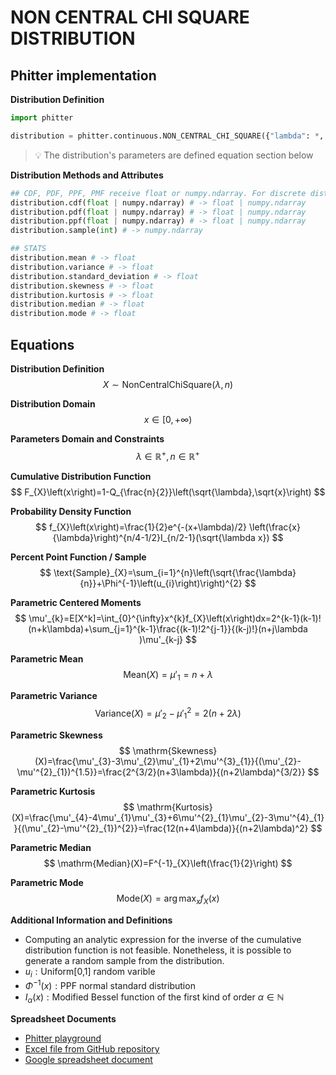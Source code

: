 # NON CENTRAL CHI SQUARE DISTRIBUTION

## Phitter implementation

**Distribution Definition**

```python
import phitter

distribution = phitter.continuous.NON_CENTRAL_CHI_SQUARE({"lambda": *, "n": *})
```

> 💡 The distribution's parameters are defined equation section below

**Distribution Methods and Attributes**

```python
## CDF, PDF, PPF, PMF receive float or numpy.ndarray. For discrete distributions PMF instead of PDF. Parameters notation are in description of ditribution
distribution.cdf(float | numpy.ndarray) # -> float | numpy.ndarray
distribution.pdf(float | numpy.ndarray) # -> float | numpy.ndarray
distribution.ppf(float | numpy.ndarray) # -> float | numpy.ndarray
distribution.sample(int) # -> numpy.ndarray

## STATS
distribution.mean # -> float
distribution.variance # -> float
distribution.standard_deviation # -> float
distribution.skewness # -> float
distribution.kurtosis # -> float
distribution.median # -> float
distribution.mode # -> float
```

## Equations

**Distribution Definition**
$$ X\sim\mathrm{NonCentralChiSquare}\left(\lambda,n\right) $$

**Distribution Domain**
$$ x\in [0,+\infty) $$

**Parameters Domain and Constraints**
$$ \lambda\in\mathbb{R}^{+}, n\in\mathbb{R}^{+} $$

**Cumulative Distribution Function**
$$ F_{X}\left(x\right)=1-Q_{\frac{n}{2}}\left(\sqrt{\lambda},\sqrt{x}\right) $$

**Probability Density Function**
$$ f_{X}\left(x\right)=\frac{1}{2}e^{-(x+\lambda)/2} \left(\frac{x}{\lambda}\right)^{n/4-1/2}I_{n/2-1}(\sqrt{\lambda x}) $$

**Percent Point Function / Sample**
$$ \text{Sample}_{X}=\sum_{i=1}^{n}\left(\sqrt{\frac{\lambda}{n}}+\Phi^{-1}\left(u_{i}\right)\right)^{2} $$

**Parametric Centered Moments**
$$ \mu'_{k}=E[X^k]=\int_{0}^{\infty}x^{k}f_{X}\left(x\right)dx=2^{k-1}(k-1)!(n+k\lambda)+\sum_{j=1}^{k-1}\frac{(k-1)!2^{j-1}}{(k-j)!}(n+j\lambda )\mu'_{k-j} $$

**Parametric Mean**
$$ \mathrm{Mean}(X)=\mu'_{1}=n+\lambda $$

**Parametric Variance**
$$ \mathrm{Variance}(X)=\mu'_{2}-\mu'^{2}_{1}=2(n+2\lambda) $$

**Parametric Skewness**
$$ \mathrm{Skewness}(X)=\frac{\mu'_{3}-3\mu'_{2}\mu'_{1}+2\mu'^{3}_{1}}{(\mu'_{2}-\mu'^{2}_{1})^{1.5}}=\frac{2^{3/2}(n+3\lambda)}{(n+2\lambda)^{3/2}} $$

**Parametric Kurtosis**
$$ \mathrm{Kurtosis}(X)=\frac{\mu'_{4}-4\mu'_{1}\mu'_{3}+6\mu'^{2}_{1}\mu'_{2}-3\mu'^{4}_{1}}{(\mu'_{2}-\mu'^{2}_{1})^{2}}=\frac{12(n+4\lambda)}{(n+2\lambda)^2} $$

**Parametric Median**
$$ \mathrm{Median}(X)=F^{-1}_{X}\left(\frac{1}{2}\right) $$

**Parametric Mode**
$$ \mathrm{Mode}(X)=\arg\max_{x}f_{X}\left(x\right) $$

**Additional Information and Definitions**
- $\text{Computing an analytic expression for the inverse of the cumulative distribution function is not}$
$\text{feasible. Nonetheless, it is possible to generate a random sample from the distribution.}$
- $u_{i}:\text{Uniform[0,1] random varible}$
- $\Phi^{-1}\left(x\right):\text{PPF normal standard distribution}$
- $I_{\alpha}\left(x\right):\text{Modified Bessel function of the first kind of order }\alpha\in\mathbb{N}$

**Spreadsheet Documents**

-   [Phitter playground](https://phitter.io/distributions/continuous/non_central_chi_square)
-   [Excel file from GitHub repository](https://github.com/phitterio/phitter-files/blob/main/continuous/non_central_chi_square.xlsx)
-   [Google spreadsheet document](https://docs.google.com/spreadsheets/d/17KWXPKOuMfTG0w4Gqe3lU3vWY2e9k31AX22PXTzOrFk)
    